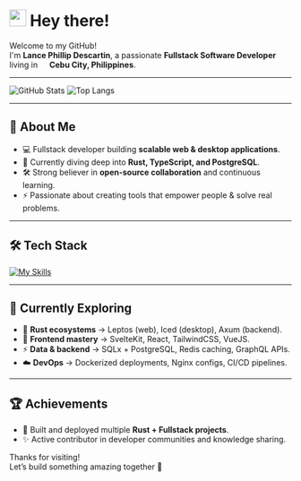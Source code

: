 <h1>
  <img src="https://emojis.slackmojis.com/emojis/images/1531849430/4246/blob-sunglasses.gif?1531849430" width="30"/> 
  Hey there!
</h1>

<p>
  Welcome to my GitHub! <br>
  I'm <b>Lance Phillip Descartin</b>, a passionate <b>Fullstack Software Developer</b> living in 
  <img src="https://cdn-icons-png.flaticon.com/512/197/197561.png" width="13"/> <b>Cebu City, Philippines</b>. 
</p>

---

![GitHub Stats](https://github-readme-stats.vercel.app/api?username=icarusvagner&theme=vue-dark&show_icons=true&hide_border=true&count_private=true)
![Top Langs](https://github-readme-stats.vercel.app/api/top-langs/?username=icarusvagner&layout=compact&theme=vue-dark&hide_border=true)

---

## 🚀 About Me

- 💻 Fullstack developer building **scalable web & desktop applications**.  
- 🌱 Currently diving deep into **Rust, TypeScript, and PostgreSQL**.  
- 🛠️ Strong believer in **open-source collaboration** and continuous learning.  
- ⚡ Passionate about creating tools that empower people & solve real problems.  

---

## 🛠 Tech Stack

[![My Skills](https://skillicons.dev/icons?i=rust,ts,js,html,css,wasm,react,vue,svelte,tauri,nodejs,express,java,php,python,postgres,mysql,mongodb,firebase,supabase,git,docker,express,deno,bootstrap,babel,arch,actix,linux,vim,nginx,jenkins,jest,tailwind,netlify,vercel,postman,redis,graphql,prisma,figma,stackoverflow,yew)](https://skillicons.dev)

---

## 🌱 Currently Exploring

- 🦀 **Rust ecosystems** → Leptos (web), Iced (desktop), Axum (backend).  
- 🎨 **Frontend mastery** → SvelteKit, React, TailwindCSS, VueJS.  
- ⚡ **Data & backend** → SQLx + PostgreSQL, Redis caching, GraphQL APIs.  
- ☁️ **DevOps** → Dockerized deployments, Nginx configs, CI/CD pipelines.  

---

## 🏆 Achievements

- 🚀 Built and deployed multiple **Rust + Fullstack projects**.  
- ✨ Active contributor in developer communities and knowledge sharing.  

<!--
---
## 📬 Get in Touch

- 🐦 [Twitter](https://twitter.com/introvertedbot)  
- ✍️ [Articles](https://theenthusiast.dev)  
- 💼 [LinkedIn](https://www.linkedin.com/in/YOUR-LINK)  
- 📧 Email: **lance@example.com** _(optional to add)_  

---
-->
Thanks for visiting!  
Let’s build something amazing together 🚀
